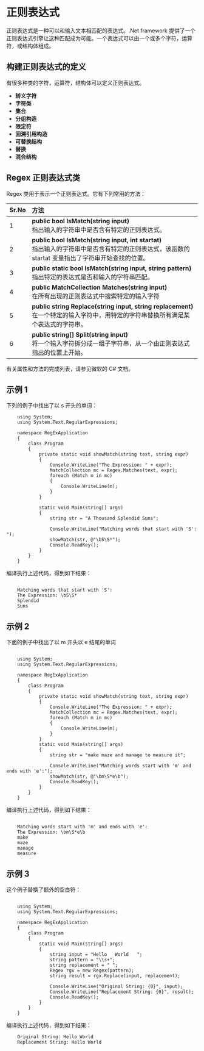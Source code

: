 # 正则表达式

正则表达式是一种可以和输入文本相匹配的表达式。.Net framework 提供了一个正则表达式引擎让这种匹配成为可能。一个表达式可以由一个或多个字符，运算符，或结构体组成。

## 构建正则表达式的定义

有很多种类的字符，运算符，结构体可以定义正则表达式。

- **转义字符**
- **字符类**
- **集合**
- **分组构造**
- **限定符**
- **回溯引用构造**
- **可替换结构**
- **替换**
- **混合结构**

## Regex 正则表达式类

Regex 类用于表示一个正则表达式。它有下列常用的方法：

| Sr.No        | 方法           |
| ------------- |:-------------|
| 1      | **public bool IsMatch(string input)**<br>指出输入的字符串中是否含有特定的正则表达式。 |
| 2      | **public bool IsMatch(string input, int startat)**<br>指出输入的字符串中是否含有特定的正则表达式，该函数的 startat 变量指出了字符串开始查找的位置。     |
| 3 | **public static bool IsMatch(string input, string pattern)**<br>指出特定的表达式是否和输入的字符串匹配。      |
| 4      | **public MatchCollection Matches(string input)**<br>在所有出现的正则表达式中搜索特定的输入字符 |
| 5      | **public string Replace(string input, string replacement)**<br>在一个特定的输入字符中，用特定的字符串替换所有满足某个表达式的字符串。      |
| 6 | **public string[] Split(string input)**<br>将一个输入字符拆分成一组子字符串，从一个由正则表达式指出的位置上开始。     |

有关属性和方法的完成列表，请参见微软的 C# 文档。

## 示例 1

下列的例子中找出了以 s 开头的单词：

```
	using System;
	using System.Text.RegularExpressions;

	namespace RegExApplication
	{
   		class Program
  	 	{
      		private static void showMatch(string text, string expr)
      		{
         		Console.WriteLine("The Expression: " + expr);
         		MatchCollection mc = Regex.Matches(text, expr);
         		foreach (Match m in mc)
         		{
            		Console.WriteLine(m);
         		}
      		}
      
      		static void Main(string[] args)
      		{
         		string str = "A Thousand Splendid Suns";
         
         		Console.WriteLine("Matching words that start with 'S': ");
         		showMatch(str, @"\bS\S*");
         		Console.ReadKey();
      		}
   		}
	}	

```

编译执行上述代码，得到如下结果：

```

	Matching words that start with 'S':
	The Expression: \bS\S*
	Splendid
	Suns
```


## 示例 2

下面的例子中找出了以 m 开头以 e 结尾的单词

```

	using System;
	using System.Text.RegularExpressions;

	namespace RegExApplication
	{
   		class Program
   		{
      		private static void showMatch(string text, string expr)
      		{
         		Console.WriteLine("The Expression: " + expr);
         		MatchCollection mc = Regex.Matches(text, expr);
         		foreach (Match m in mc)
         		{
            		Console.WriteLine(m);
         		}
      		}
      		static void Main(string[] args)
     	 	{
         		string str = "make maze and manage to measure it";

         		Console.WriteLine("Matching words start with 'm' and ends with 'e':");
         		showMatch(str, @"\bm\S*e\b");
         		Console.ReadKey();
      		}
   		}
	}
```

编译执行上述代码，得到如下结果：

```

	Matching words start with 'm' and ends with 'e':
	The Expression: \bm\S*e\b
	make
	maze
	manage
	measure
```

## 示例 3

这个例子替换了额外的空白符：

```

	using System;
	using System.Text.RegularExpressions;

	namespace RegExApplication
	{
   		class Program
   		{
      		static void Main(string[] args)
      		{
         		string input = "Hello   World   ";
         		string pattern = "\\s+";
         		string replacement = " ";
         		Regex rgx = new Regex(pattern);
         		string result = rgx.Replace(input, replacement);

         		Console.WriteLine("Original String: {0}", input);
         		Console.WriteLine("Replacement String: {0}", result);    
         		Console.ReadKey();
      		}
   		}
	}

```

编译执行上述代码，得到如下结果：

```
	Original String: Hello World   
	Replacement String: Hello World
```
